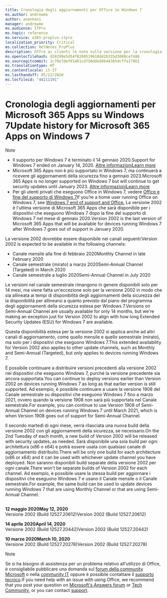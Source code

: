 ```yaml
---
title: Cronologia degli aggiornamenti per Office in Windows 7
ms.author: andrewmo
author: anankani
manager: andrewmo
ms.audience: ITPro
ms.topic: reference
ms.service: o365-proplus-itpro
localization_priority: Critical
ms.collection: RelNotes_ProPlus
description: Offre ai clienti le note sulla versione per la cronologia degli aggiornamenti per Microsoft 365 Apps per Windows 7
ms.openlocfilehash: d20299e5d54f8269519618d42b335d3008cef486
ms.sourcegitcommit: 1c78e7def81461cd758dded4b443b5dcffa17461
ms.translationtype: HT
ms.contentlocale: it-IT
ms.lasthandoff: 05/12/2020
ms.locfileid: "44211191"
---
```

# <a name="update-history-for-microsoft-365-apps-on-windows-7"></a><span data-ttu-id="4ea95-103">Cronologia degli aggiornamenti per Microsoft 365 Apps su Windows 7</span><span class="sxs-lookup"><span data-stu-id="4ea95-103">Update history for Microsoft 365 Apps on Windows 7</span></span> 

 > [!NOTE]
>
>- <span data-ttu-id="4ea95-104">Il supporto per Windows 7 è terminato il 14 gennaio 2020.</span><span class="sxs-lookup"><span data-stu-id="4ea95-104">Support for Windows 7 ended on January 14, 2020.</span></span> [<span data-ttu-id="4ea95-105">Altre informazioni</span><span class="sxs-lookup"><span data-stu-id="4ea95-105">Learn more</span></span>](https://www.microsoft.com/microsoft-365/windows/end-of-windows-7-support?rtc=1)
>- <span data-ttu-id="4ea95-106">Microsoft 365 Apps non è più supportato in Windows 7, ma continuerà a ricevere gli aggiornamenti della sicurezza fino a gennaio 2023.</span><span class="sxs-lookup"><span data-stu-id="4ea95-106">Microsoft 365 Apps is no longer supported on Windows 7 but will continue to get security updates until January 2023.</span></span> [<span data-ttu-id="4ea95-107">Altre informazioni</span><span class="sxs-lookup"><span data-stu-id="4ea95-107">Learn more</span></span>](https://docs.microsoft.com/DeployOffice/windows-7-support)
>- <span data-ttu-id="4ea95-108">Per gli utenti privati che eseguono Office in Windows 7, vedere [Office e fine del supporto di Windows 7](https://support.office.com/en-us/article/windows-7-end-of-support-and-office-78f20fab-b57b-44d7-8368-06a8493f3cb9?ui=en-US&rs=en-US&ad=US)</span><span class="sxs-lookup"><span data-stu-id="4ea95-108">If you’re a home user running Office on Windows 7, see [Windows 7 end of support and Office.](https://support.office.com/en-us/article/windows-7-end-of-support-and-office-78f20fab-b57b-44d7-8368-06a8493f3cb9?ui=en-US&rs=en-US&ad=US)</span></span>
<span data-ttu-id="4ea95-109">La versione 2002 è l'ultima versione di Microsoft 365 Apps che sarà disponibile per i dispositivi che eseguono Windows 7 dopo la fine del supporto di Windows 7 nel mese di gennaio 2020.</span><span class="sxs-lookup"><span data-stu-id="4ea95-109">Version 2002 is the last version of Microsoft 365 Apps that will be available for devices running Windows 7 after Windows 7 goes out of support in January 2020.</span></span>  

<span data-ttu-id="4ea95-110">La versione 2002 dovrebbe essere disponibile nei canali seguenti:</span><span class="sxs-lookup"><span data-stu-id="4ea95-110">Version 2002 is expected to be available in the following channels:</span></span>
- <span data-ttu-id="4ea95-111">Canale mensile alla fine di febbraio 2020</span><span class="sxs-lookup"><span data-stu-id="4ea95-111">Monthly Channel in late February 2020</span></span>
- <span data-ttu-id="4ea95-112">Canale semestrale (mirato) a marzo 2020</span><span class="sxs-lookup"><span data-stu-id="4ea95-112">Semi-Annual Channel (Targeted) in March 2020</span></span>
- <span data-ttu-id="4ea95-113">Canale semestrale a luglio 2020</span><span class="sxs-lookup"><span data-stu-id="4ea95-113">Semi-Annual Channel in July 2020</span></span>

<span data-ttu-id="4ea95-114">Le versioni nel canale semestrale rimangono in genere disponibili solo per 14 mesi, ma viene fatta un'eccezione solo per la versione 2002 in modo che sia allineata ai tempi di disponibilità degli aggiornamenti della sicurezza del la disponibilità per allinearsi a quanto previsto dal piano del programma degli aggiornamenti della sicurezza estesa per Windows 7.</span><span class="sxs-lookup"><span data-stu-id="4ea95-114">Versions on Semi-Annual Channel are usually available for only 14 months, but we're making an exception just for Version 2002 to align with how long Extended Security Updates (ESU) for Windows 7 are available.</span></span>

<span data-ttu-id="4ea95-115">Questa disponibilità estesa per la versione 2002 si applica anche ad altri canali di aggiornamento, come quello mensile e quello semestrale (mirato), ma solo per i dispositivi che eseguono Windows 7.</span><span class="sxs-lookup"><span data-stu-id="4ea95-115">This extended availability for Version 2002 also applies to other update channels, such as Monthly and Semi-Annual (Targeted), but only applies to devices running Windows 7.</span></span>

<span data-ttu-id="4ea95-116">È possibile continuare a distribuire versioni precedenti alla versione 2002 nei dispositivi che eseguono Windows 7, purché la versione precedente sia ancora supportata.</span><span class="sxs-lookup"><span data-stu-id="4ea95-116">You can continue to deploy versions earlier than Version 2002 on devices running Windows 7 as long as that earlier version is still supported.</span></span> <span data-ttu-id="4ea95-117">Ad esempio, è possibile continuare a usare la versione 1908 del Canale semestrale su dispositivi che eseguono Windows 7 fino a marzo 2021, ovvero quando la versione 1908 non sarà più supportata nel Canale semestrale.</span><span class="sxs-lookup"><span data-stu-id="4ea95-117">For example, you can continue to use Version 1908 of Semi-Annual Channel on devices running Windows 7 until March 2021, which is when Version 1908 goes out of support for Semi-Annual Channel.</span></span>

<span data-ttu-id="4ea95-118">Il secondo martedì di ogni mese, verrà rilasciata una nuova build della versione 2002 con gli aggiornamenti della sicurezza, se necessario.</span><span class="sxs-lookup"><span data-stu-id="4ea95-118">On the 2nd Tuesday of each month, a new build of Version 2002 will be released with security updates, as needed.</span></span> <span data-ttu-id="4ea95-119">Sarà disponibile una sola build per ogni architettura (x86 o x64) e potrà essere usata con qualsiasi canale di aggiornamento distribuito.</span><span class="sxs-lookup"><span data-stu-id="4ea95-119">There will be only one build for each architecture (x86 or x64) and it can be used with whichever update channel you have deployed.</span></span> <span data-ttu-id="4ea95-120">Non saranno disponibili build separate della versione 2002 per ogni canale.</span><span class="sxs-lookup"><span data-stu-id="4ea95-120">There won't be separate builds of Version 2002 for each channel.</span></span> <span data-ttu-id="4ea95-121">Ad esempio, è possibile usare la stessa build per aggiornare i dispositivi che eseguono Windows 7 e usano il Canale mensile o il Canale semestrale.</span><span class="sxs-lookup"><span data-stu-id="4ea95-121">For example, the same build can be used to update devices running Windows 7 that are using Monthly Channel or that are using Semi-Annual Channel.</span></span>

##

[//]: # (NON RIMUOVERE)

<span data-ttu-id="4ea95-123">**12 maggio 2020**</span><span class="sxs-lookup"><span data-stu-id="4ea95-123">**May 12, 2020**</span></span><br/>
<span data-ttu-id="4ea95-124">Versione 2002 (Build 12527.20612)</span><span class="sxs-lookup"><span data-stu-id="4ea95-124">Version 2002 (Build 12527.20612)</span></span><br/>

<span data-ttu-id="4ea95-125">**14 aprile 2020**</span><span class="sxs-lookup"><span data-stu-id="4ea95-125">**April 14, 2020**</span></span><br/>
<span data-ttu-id="4ea95-126">Versione 2002 (Build 12527.20442)</span><span class="sxs-lookup"><span data-stu-id="4ea95-126">Version 2002 (Build 12527.20442)</span></span><br/>

<span data-ttu-id="4ea95-127">**10 marzo 2020**</span><span class="sxs-lookup"><span data-stu-id="4ea95-127">**March 10, 2020**</span></span><br/>
<span data-ttu-id="4ea95-128">Versione 2002 (Build 12527.20278)</span><span class="sxs-lookup"><span data-stu-id="4ea95-128">Version 2002 (Build 12527.20278)</span></span><br/>




> [!NOTE]
> <span data-ttu-id="4ea95-129">Se si ha bisogno di assistenza per un problema relativo all'utilizzo di Office, è consigliabile pubblicare una domanda sul [forum della community Microsoft](https://answers.microsoft.com/) o nella [community IT](https://techcommunity.microsoft.com/) oppure è possibile contattare il [supporto tecnico](https://support.microsoft.com/contactus).</span><span class="sxs-lookup"><span data-stu-id="4ea95-129">If you need help with an issue with using Office, we recommend that you post your question on [Microsoft's Answers forum](https://answers.microsoft.com/) or [Tech Community](https://techcommunity.microsoft.com/), or you can contact [support](https://support.microsoft.com/contactus).</span></span>

